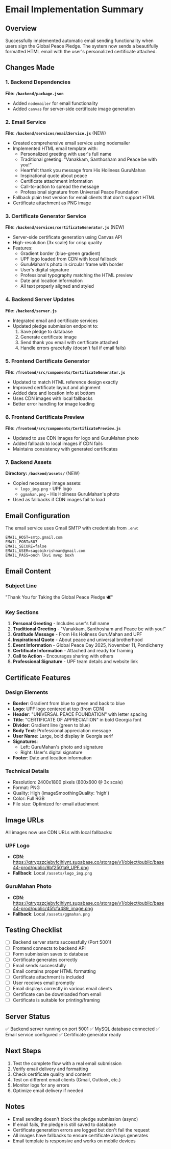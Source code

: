 # Email Implementation Summary

## Overview

Successfully implemented automatic email sending functionality when users sign the Global Peace Pledge. The system now sends a beautifully formatted HTML email with the user's personalized certificate attached.

## Changes Made

### 1. Backend Dependencies

**File: `/backend/package.json`**

- Added `nodemailer` for email functionality
- Added `canvas` for server-side certificate image generation

### 2. Email Service

**File: `/backend/services/emailService.js`** (NEW)

- Created comprehensive email service using nodemailer
- Implemented HTML email template with:
  - Personalized greeting with user's full name
  - Traditional greeting: "Vanakkam, Santhosham and Peace be with you!"
  - Heartfelt thank you message from His Holiness GuruMahan
  - Inspirational quote about peace
  - Certificate attachment information
  - Call-to-action to spread the message
  - Professional signature from Universal Peace Foundation
- Fallback plain text version for email clients that don't support HTML
- Certificate attachment as PNG image

### 3. Certificate Generator Service

**File: `/backend/services/certificateGenerator.js`** (NEW)

- Server-side certificate generation using Canvas API
- High-resolution (3x scale) for crisp quality
- Features:
  - Gradient border (blue-green gradient)
  - UPF logo loaded from CDN with local fallback
  - GuruMahan's photo in circular frame with border
  - User's digital signature
  - Professional typography matching the HTML preview
  - Date and location information
  - All text properly aligned and styled

### 4. Backend Server Updates

**File: `/backend/server.js`**

- Integrated email and certificate services
- Updated pledge submission endpoint to:
  1. Save pledge to database
  2. Generate certificate image
  3. Send thank you email with certificate attached
  4. Handle errors gracefully (doesn't fail if email fails)

### 5. Frontend Certificate Generator

**File: `/frontend/src/components/CertificateGenerator.js`**

- Updated to match HTML reference design exactly
- Improved certificate layout and alignment
- Added date and location info at bottom
- Uses CDN images with local fallbacks
- Better error handling for image loading

### 6. Frontend Certificate Preview

**File: `/frontend/src/components/CertificatePreview.js`**

- Updated to use CDN images for logo and GuruMahan photo
- Added fallback to local images if CDN fails
- Maintains consistency with generated certificates

### 7. Backend Assets

**Directory: `/backend/assets/`** (NEW)

- Copied necessary image assets:
  - `logo_img.png` - UPF logo
  - `ggmahan.png` - His Holiness GuruMahan's photo
- Used as fallbacks if CDN images fail to load

## Email Configuration

The email service uses Gmail SMTP with credentials from `.env`:

```env
EMAIL_HOST=smtp.gmail.com
EMAIL_PORT=587
EMAIL_SECURE=false
EMAIL_USER=sagobikrishnan@gmail.com
EMAIL_PASS=onch lkvi mvup boxh
```

## Email Content

### Subject Line

"Thank You for Taking the Global Peace Pledge 🕊️"

### Key Sections

1. **Personal Greeting** - Includes user's full name
2. **Traditional Greeting** - "Vanakkam, Santhosham and Peace be with you!"
3. **Gratitude Message** - From His Holiness GuruMahan and UPF
4. **Inspirational Quote** - About peace and universal brotherhood
5. **Event Information** - Global Peace Day 2025, November 11, Pondicherry
6. **Certificate Information** - Attached and ready for framing
7. **Call to Action** - Encourages sharing with others
8. **Professional Signature** - UPF team details and website link

## Certificate Features

### Design Elements

- **Border**: Gradient from blue to green and back to blue
- **Logo**: UPF logo centered at top (from CDN)
- **Header**: "UNIVERSAL PEACE FOUNDATION" with letter spacing
- **Title**: "CERTIFICATE OF APPRECIATION" in bold Georgia font
- **Divider**: Gradient line (green to blue)
- **Body Text**: Professional appreciation message
- **User Name**: Large, bold display in Georgia serif
- **Signatures**:
  - Left: GuruMahan's photo and signature
  - Right: User's digital signature
- **Footer**: Date and location information

### Technical Details

- Resolution: 2400x1800 pixels (800x600 @ 3x scale)
- Format: PNG
- Quality: High (imageSmoothingQuality: 'high')
- Color: Full RGB
- File size: Optimized for email attachment

## Image URLs

All images now use CDN URLs with local fallbacks:

### UPF Logo

- **CDN**: https://qtrypzzcjebvfcihiynt.supabase.co/storage/v1/object/public/base44-prod/public/8bf2501a9_UPF.png
- **Fallback**: Local `/assets/logo_img.png`

### GuruMahan Photo

- **CDN**: https://qtrypzzcjebvfcihiynt.supabase.co/storage/v1/object/public/base44-prod/public/45fcfa489_image.png
- **Fallback**: Local `/assets/ggmahan.png`

## Testing Checklist

- [ ] Backend server starts successfully (Port 5001)
- [ ] Frontend connects to backend API
- [ ] Form submission saves to database
- [ ] Certificate generates correctly
- [ ] Email sends successfully
- [ ] Email contains proper HTML formatting
- [ ] Certificate attachment is included
- [ ] User receives email promptly
- [ ] Email displays correctly in various email clients
- [ ] Certificate can be downloaded from email
- [ ] Certificate is suitable for printing/framing

## Server Status

✅ Backend server running on port 5001
✅ MySQL database connected
✅ Email service configured
✅ Certificate generator ready

## Next Steps

1. Test the complete flow with a real email submission
2. Verify email delivery and formatting
3. Check certificate quality and content
4. Test on different email clients (Gmail, Outlook, etc.)
5. Monitor logs for any errors
6. Optimize email delivery if needed

## Notes

- Email sending doesn't block the pledge submission (async)
- If email fails, the pledge is still saved to database
- Certificate generation errors are logged but don't fail the request
- All images have fallbacks to ensure certificate always generates
- Email template is responsive and works on mobile devices
